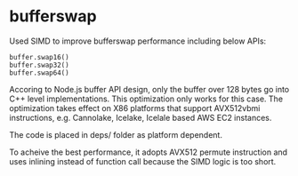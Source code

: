 # bufferswap

Used SIMD to improve bufferswap performance including below APIs: 
```
buffer.swap16()
buffer.swap32()
buffer.swap64()
```
Accoring to Node.js buffer API design, only the buffer over 128 bytes
go into C++ level implementations. This optimization only works for this
case. The optimization takes effect on X86 platforms that support AVX512vbmi
instructions, e.g. Cannolake, Icelake, Icelale based AWS EC2 instances.

The code is placed in deps/ folder as platform dependent.

To acheive the best performance, it adopts AVX512 permute instruction
and uses inlining instead of function call because the SIMD logic is too
short.